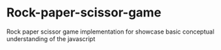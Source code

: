 # Rock-paper-scissor-game
Rock paper scissor game implementation for showcase basic conceptual understanding of the javascript 
